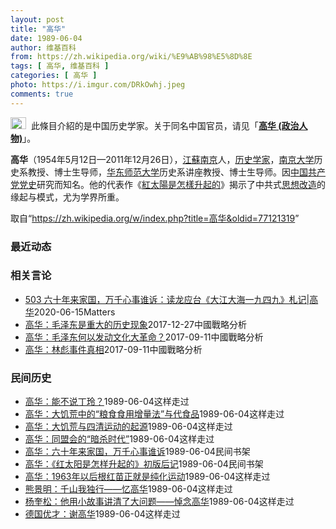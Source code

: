 ```yaml
---
layout: post
title: "高华"
date: 1989-06-04
author: 维基百科
from: https://zh.wikipedia.org/wiki/%E9%AB%98%E5%8D%8E
tags: [ 高华, 维基百科 ]
categories: [ 高华 ]
photo: https://i.imgur.com/DRkOwhj.jpeg
comments: true
---
```

<div class="mw-parser-output"><div role="note" class="hatnote navigation-not-searchable"><a href="/wiki/Wikipedia:%E6%B6%88%E6%AD%A7%E4%B9%89" title="Wikipedia:消歧义"><img alt="" src="//upload.wikimedia.org/wikipedia/commons/thumb/5/5f/Disambig_gray.svg/25px-Disambig_gray.svg.png" decoding="async" width="25" height="19" srcset="//upload.wikimedia.org/wikipedia/commons/thumb/5/5f/Disambig_gray.svg/38px-Disambig_gray.svg.png 1.5x, //upload.wikimedia.org/wikipedia/commons/thumb/5/5f/Disambig_gray.svg/50px-Disambig_gray.svg.png 2x" data-file-width="220" data-file-height="168"></a>&nbsp;&nbsp;此條目介紹的是中国历史学家。关于同名中国官员，请见「<b><a href="/wiki/%E9%AB%98%E5%8D%8E_(%E6%94%BF%E6%B2%BB%E4%BA%BA%E7%89%A9)" title="高华 (政治人物)">高华 (政治人物)</a></b>」。</div>
<p><b>高华</b>（1954年5月12日—2011年12月26日），<a href="/wiki/%E6%B1%9F%E8%98%87" class="mw-redirect" title="江蘇">江蘇</a><a href="/wiki/%E5%8D%97%E4%BA%AC" class="mw-redirect" title="南京">南京</a>人，<a href="/wiki/%E5%8E%86%E5%8F%B2%E5%AD%A6%E5%AE%B6" title="历史学家">历史学家</a>，<a href="/wiki/%E5%8D%97%E4%BA%AC%E5%A4%A7%E5%AD%A6" title="南京大学">南京大学</a>历史系教授、博士生导师，<a href="/wiki/%E5%8D%8E%E4%B8%9C%E5%B8%88%E8%8C%83%E5%A4%A7%E5%AD%A6" title="华东师范大学">华东师范大学</a>历史系讲座教授、博士生导师。因<a href="/wiki/%E4%B8%AD%E5%9B%BD%E5%85%B1%E4%BA%A7%E5%85%9A%E5%85%9A%E5%8F%B2" class="mw-redirect" title="中国共产党党史">中国共产党党史</a>研究而知名。他的代表作《<a href="/wiki/%E7%B4%85%E5%A4%AA%E9%99%BD%E6%98%AF%E6%80%8E%E6%A8%A3%E5%8D%87%E8%B5%B7%E7%9A%84" title="紅太陽是怎樣升起的">紅太陽是怎樣升起的</a>》揭示了中共式<a href="/wiki/%E6%80%9D%E6%83%B3%E6%94%B9%E9%80%A0" class="mw-disambig" title="思想改造">思想改造</a>的缘起与模式，尤为学界所重。
</p>
</div><!--esi <esi:include src="/esitest-fa8a495983347898/content" /> --><noscript><img src="//zh.wikipedia.org/wiki/Special:CentralAutoLogin/start?type=1x1" alt="" title="" width="1" height="1" style="border: none; position: absolute;"></noscript>
<div class="printfooter" data-nosnippet="">取自“<a dir="ltr" href="https://zh.wikipedia.org/w/index.php?title=高华&amp;oldid=77121319">https://zh.wikipedia.org/w/index.php?title=高华&amp;oldid=77121319</a>”</div><div id="recent-news"><h3>最近动态</h3><ul></ul></div><div id="open-opinion"><h3>相关言论</h3><ul><li><a href="https://nodebe4.github.io/opinion/2020-06-15/503-%E5%85%AD%E5%8D%81%E5%B9%B4%E6%9D%A5%E5%AE%B6%E5%9B%BD-%E4%B8%87%E5%8D%83%E5%BF%83%E4%BA%8B%E8%B0%81%E8%AF%89-%E8%AF%BB%E9%BE%99%E5%BA%94%E5%8F%B0-%E5%A4%A7%E6%B1%9F%E5%A4%A7%E6%B5%B7%E4%B8%80%E4%B9%9D%E5%9B%9B%E4%B9%9D-%E6%9C%AD%E8%AE%B0-%E9%AB%98%E5%8D%8E/" title="野兽爱智慧">503 六十年来家国，万千心事谁诉：读龙应台《大江大海一九四九》札记|高华</a><time>2020-06-15</time><a class="tag">Matters</a></li>
<li><a href="https://nodebe4.github.io/opinion/2017-12-27/%E9%AB%98%E5%8D%8E-%E6%AF%9B%E6%B3%BD%E4%B8%9C%E6%98%AF%E9%87%8D%E5%A4%A7%E7%9A%84%E5%8E%86%E5%8F%B2%E7%8E%B0%E8%B1%A1/" title="高华">高华：毛泽东是重大的历史现象</a><time>2017-12-27</time><a class="tag">中國戰略分析</a></li>
<li><a href="https://nodebe4.github.io/opinion/2017-09-11/%E9%AB%98%E5%8D%8E-%E6%AF%9B%E6%B3%BD%E4%B8%9C%E4%BD%95%E4%BB%A5%E5%8F%91%E5%8A%A8%E6%96%87%E5%8C%96%E5%A4%A7%E9%9D%A9%E5%91%BD/" title="高华">高华：毛泽东何以发动文化大革命？</a><time>2017-09-11</time><a class="tag">中國戰略分析</a></li>
<li><a href="https://nodebe4.github.io/opinion/2017-09-11/%E9%AB%98%E5%8D%8E-%E6%9E%97%E5%BD%AA%E4%BA%8B%E4%BB%B6%E7%9C%9F%E7%9B%B8/" title="高华">高华：林彪事件真相</a><time>2017-09-11</time><a class="tag">中國戰略分析</a></li>
</ul></div><div id="mjls-record"><h3>民间历史</h3><ul><li><a href="https://nodebe4.github.io/mjlsh/1989-06-04/%E9%AB%98%E5%8D%8E-%E8%83%BD%E4%B8%8D%E8%AF%B4%E4%B8%81%E7%8E%B2/" title="高华">高华：能不说丁玲？</a><time>1989-06-04</time><a class="tag">这样走过</a></li>
<li><a href="https://nodebe4.github.io/mjlsh/1989-06-04/%E9%AB%98%E5%8D%8E-%E5%A4%A7%E9%A5%A5%E8%8D%92%E4%B8%AD%E7%9A%84-%E7%B2%AE%E9%A3%9F%E9%A3%9F%E7%94%A8%E5%A2%9E%E9%87%8F%E6%B3%95-%E4%B8%8E%E4%BB%A3%E9%A3%9F%E5%93%81/" title="高华">高华：大饥荒中的“粮食食用增量法”与代食品</a><time>1989-06-04</time><a class="tag">这样走过</a></li>
<li><a href="https://nodebe4.github.io/mjlsh/1989-06-04/%E9%AB%98%E5%8D%8E-%E5%A4%A7%E9%A5%A5%E8%8D%92%E4%B8%8E%E5%9B%9B%E6%B8%85%E8%BF%90%E5%8A%A8%E7%9A%84%E8%B5%B7%E6%BA%90/" title="高华">高华：大饥荒与四清运动的起源</a><time>1989-06-04</time><a class="tag">这样走过</a></li>
<li><a href="https://nodebe4.github.io/mjlsh/1989-06-04/%E9%AB%98%E5%8D%8E-%E5%90%8C%E7%9B%9F%E4%BC%9A%E7%9A%84-%E6%9A%97%E6%9D%80%E6%97%B6%E4%BB%A3/" title="高华">高华：同盟会的“暗杀时代”</a><time>1989-06-04</time><a class="tag">这样走过</a></li>
<li><a href="https://nodebe4.github.io/mjlsh/1989-06-04/%E9%AB%98%E5%8D%8E-%E5%85%AD%E5%8D%81%E5%B9%B4%E6%9D%A5%E5%AE%B6%E5%9B%BD-%E4%B8%87%E5%8D%83%E5%BF%83%E4%BA%8B%E8%B0%81%E8%AF%89/" title="高华">高华：六十年来家国，万千心事谁诉</a><time>1989-06-04</time><a class="tag">民间书架</a></li>
<li><a href="https://nodebe4.github.io/mjlsh/1989-06-04/%E9%AB%98%E5%8D%8E-%E7%BA%A2%E5%A4%AA%E9%98%B3%E6%98%AF%E6%80%8E%E6%A0%B7%E5%8D%87%E8%B5%B7%E7%9A%84-%E5%88%9D%E7%89%88%E5%90%8E%E8%AE%B0/" title="高华">高华：《红太阳是怎样升起的》初版后记</a><time>1989-06-04</time><a class="tag">民间书架</a></li>
<li><a href="https://nodebe4.github.io/mjlsh/1989-06-04/%E9%AB%98%E5%8D%8E-1963%E5%B9%B4%E4%BB%A5%E5%90%8E%E6%A0%B9%E7%BA%A2%E8%8B%97%E6%AD%A3%E5%B0%B1%E6%98%AF%E7%BA%AF%E5%8C%96%E8%BF%90%E5%8A%A8/" title="高华">高华：1963年以后根红苗正就是纯化运动</a><time>1989-06-04</time><a class="tag">这样走过</a></li>
<li><a href="https://nodebe4.github.io/mjlsh/1989-06-04/%E7%86%8A%E6%99%AF%E6%98%8E-%E5%8D%83%E5%B1%B1%E6%88%91%E7%8B%AC%E8%A1%8C-%E5%BF%86%E9%AB%98%E5%8D%8E/" title="熊景明">熊景明：千山我独行——忆高华</a><time>1989-06-04</time><a class="tag">这样走过</a></li>
<li><a href="https://nodebe4.github.io/mjlsh/1989-06-04/%E6%9D%A8%E5%A5%8E%E6%9D%BE-%E4%BB%96%E7%94%A8%E5%B0%8F%E6%95%85%E4%BA%8B%E8%AE%B2%E6%B8%85%E4%BA%86%E5%A4%A7%E9%97%AE%E9%A2%98-%E6%82%BC%E5%BF%B5%E9%AB%98%E5%8D%8E/" title="杨奎松">杨奎松：他用小故事讲清了大问题——悼念高华</a><time>1989-06-04</time><a class="tag">这样走过</a></li>
<li><a href="https://nodebe4.github.io/mjlsh/1989-06-04/%E5%BE%B7%E5%9B%BD%E4%BC%98%E6%89%8D-%E8%B0%A2%E9%AB%98%E5%8D%8E/" title="德国优才">德国优才：谢高华</a><time>1989-06-04</time><a class="tag">这样走过</a></li>
</ul></div>